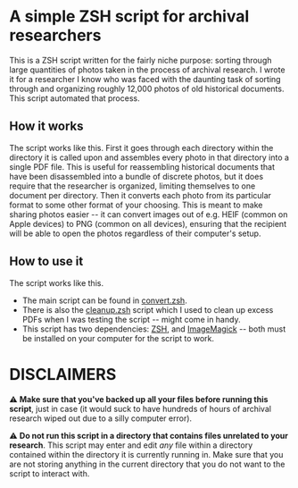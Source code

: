 # A simple ZSH script for archival researchers
This is a ZSH script written for the fairly niche purpose: sorting through large quantities of photos taken in the process of archival research. I wrote it for a researcher I know who was faced with the daunting task of sorting through and organizing roughly 12,000 photos of old historical documents. This script automated that process.

## How it works
The script works like this. First it goes through each directory within the directory it is called upon and assembles every photo in that directory into a single PDF file. This is useful for reassembling historical documents that have been disassembled into a bundle of discrete photos, but it does require that the researcher is organized, limiting themselves to one document per directory. Then it converts each photo from its particular format to some other format of your choosing. This is meant to make sharing photos easier -- it can convert images out of e.g. HEIF (common on Apple devices) to PNG (common on all devices), ensuring that the recipient will be able to open the photos regardless of their computer's setup.

## How to use it
The script works like this.
* The main script can be found in [convert.zsh](./convert.zsh).
* There is also the [cleanup.zsh](./cleanup.zsh) script which I used to clean up excess PDFs when I was testing the script -- might come in handy.
* This script has two dependencies: [ZSH](https://github.com/ohmyzsh/ohmyzsh/wiki/Installing-ZSH), and [ImageMagick](https://imagemagick.org/) -- both must be installed on your computer for the script to work.

DISCLAIMERS
===========  
⚠️  **Make sure that you've backed up all your files before running this script**, just in case (it would suck to have hundreds of hours of archival research wiped out due to a silly computer error).

⚠️  **Do not run this script in a directory that contains files unrelated to your research**. This script may enter and edit *any* file within a directory contained within the directory it is currently running in. Make sure that you are not storing anything in the current directory that you do not want to the script to interact with.
